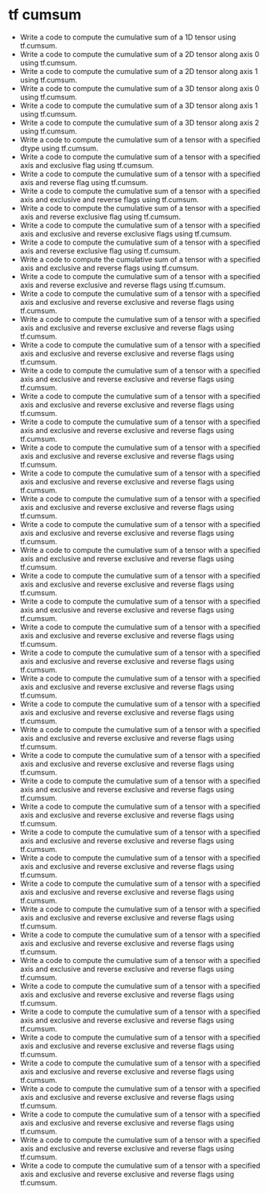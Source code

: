 # tf cumsum

- Write a code to compute the cumulative sum of a 1D tensor using tf.cumsum.
- Write a code to compute the cumulative sum of a 2D tensor along axis 0 using tf.cumsum.
- Write a code to compute the cumulative sum of a 2D tensor along axis 1 using tf.cumsum.
- Write a code to compute the cumulative sum of a 3D tensor along axis 0 using tf.cumsum.
- Write a code to compute the cumulative sum of a 3D tensor along axis 1 using tf.cumsum.
- Write a code to compute the cumulative sum of a 3D tensor along axis 2 using tf.cumsum.
- Write a code to compute the cumulative sum of a tensor with a specified dtype using tf.cumsum.
- Write a code to compute the cumulative sum of a tensor with a specified axis and exclusive flag using tf.cumsum.
- Write a code to compute the cumulative sum of a tensor with a specified axis and reverse flag using tf.cumsum.
- Write a code to compute the cumulative sum of a tensor with a specified axis and exclusive and reverse flags using tf.cumsum.
- Write a code to compute the cumulative sum of a tensor with a specified axis and reverse exclusive flag using tf.cumsum.
- Write a code to compute the cumulative sum of a tensor with a specified axis and exclusive and reverse exclusive flags using tf.cumsum.
- Write a code to compute the cumulative sum of a tensor with a specified axis and reverse exclusive flag using tf.cumsum.
- Write a code to compute the cumulative sum of a tensor with a specified axis and exclusive and reverse flags using tf.cumsum.
- Write a code to compute the cumulative sum of a tensor with a specified axis and reverse exclusive and reverse flags using tf.cumsum.
- Write a code to compute the cumulative sum of a tensor with a specified axis and exclusive and reverse exclusive and reverse flags using tf.cumsum.
- Write a code to compute the cumulative sum of a tensor with a specified axis and exclusive and reverse exclusive and reverse flags using tf.cumsum.
- Write a code to compute the cumulative sum of a tensor with a specified axis and exclusive and reverse exclusive and reverse flags using tf.cumsum.
- Write a code to compute the cumulative sum of a tensor with a specified axis and exclusive and reverse exclusive and reverse flags using tf.cumsum.
- Write a code to compute the cumulative sum of a tensor with a specified axis and exclusive and reverse exclusive and reverse flags using tf.cumsum.
- Write a code to compute the cumulative sum of a tensor with a specified axis and exclusive and reverse exclusive and reverse flags using tf.cumsum.
- Write a code to compute the cumulative sum of a tensor with a specified axis and exclusive and reverse exclusive and reverse flags using tf.cumsum.
- Write a code to compute the cumulative sum of a tensor with a specified axis and exclusive and reverse exclusive and reverse flags using tf.cumsum.
- Write a code to compute the cumulative sum of a tensor with a specified axis and exclusive and reverse exclusive and reverse flags using tf.cumsum.
- Write a code to compute the cumulative sum of a tensor with a specified axis and exclusive and reverse exclusive and reverse flags using tf.cumsum.
- Write a code to compute the cumulative sum of a tensor with a specified axis and exclusive and reverse exclusive and reverse flags using tf.cumsum.
- Write a code to compute the cumulative sum of a tensor with a specified axis and exclusive and reverse exclusive and reverse flags using tf.cumsum.
- Write a code to compute the cumulative sum of a tensor with a specified axis and exclusive and reverse exclusive and reverse flags using tf.cumsum.
- Write a code to compute the cumulative sum of a tensor with a specified axis and exclusive and reverse exclusive and reverse flags using tf.cumsum.
- Write a code to compute the cumulative sum of a tensor with a specified axis and exclusive and reverse exclusive and reverse flags using tf.cumsum.
- Write a code to compute the cumulative sum of a tensor with a specified axis and exclusive and reverse exclusive and reverse flags using tf.cumsum.
- Write a code to compute the cumulative sum of a tensor with a specified axis and exclusive and reverse exclusive and reverse flags using tf.cumsum.
- Write a code to compute the cumulative sum of a tensor with a specified axis and exclusive and reverse exclusive and reverse flags using tf.cumsum.
- Write a code to compute the cumulative sum of a tensor with a specified axis and exclusive and reverse exclusive and reverse flags using tf.cumsum.
- Write a code to compute the cumulative sum of a tensor with a specified axis and exclusive and reverse exclusive and reverse flags using tf.cumsum.
- Write a code to compute the cumulative sum of a tensor with a specified axis and exclusive and reverse exclusive and reverse flags using tf.cumsum.
- Write a code to compute the cumulative sum of a tensor with a specified axis and exclusive and reverse exclusive and reverse flags using tf.cumsum.
- Write a code to compute the cumulative sum of a tensor with a specified axis and exclusive and reverse exclusive and reverse flags using tf.cumsum.
- Write a code to compute the cumulative sum of a tensor with a specified axis and exclusive and reverse exclusive and reverse flags using tf.cumsum.
- Write a code to compute the cumulative sum of a tensor with a specified axis and exclusive and reverse exclusive and reverse flags using tf.cumsum.
- Write a code to compute the cumulative sum of a tensor with a specified axis and exclusive and reverse exclusive and reverse flags using tf.cumsum.
- Write a code to compute the cumulative sum of a tensor with a specified axis and exclusive and reverse exclusive and reverse flags using tf.cumsum.
- Write a code to compute the cumulative sum of a tensor with a specified axis and exclusive and reverse exclusive and reverse flags using tf.cumsum.
- Write a code to compute the cumulative sum of a tensor with a specified axis and exclusive and reverse exclusive and reverse flags using tf.cumsum.
- Write a code to compute the cumulative sum of a tensor with a specified axis and exclusive and reverse exclusive and reverse flags using tf.cumsum.
- Write a code to compute the cumulative sum of a tensor with a specified axis and exclusive and reverse exclusive and reverse flags using tf.cumsum.
- Write a code to compute the cumulative sum of a tensor with a specified axis and exclusive and reverse exclusive and reverse flags using tf.cumsum.
- Write a code to compute the cumulative sum of a tensor with a specified axis and exclusive and reverse exclusive and reverse flags using tf.cumsum.
- Write a code to compute the cumulative sum of a tensor with a specified axis and exclusive and reverse exclusive and reverse flags using tf.cumsum.
- Write a code to compute the cumulative sum of a tensor with a specified axis and exclusive and reverse exclusive and reverse flags using tf.cumsum.